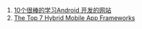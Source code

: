 1. [10个很棒的学习Android 开发的网站](http://www.admin10000.com/document/5985.html "")
2. [The Top 7 Hybrid Mobile App Frameworks](http://www.sitepoint.com/top-7-hybrid-mobile-app-frameworks/ "")